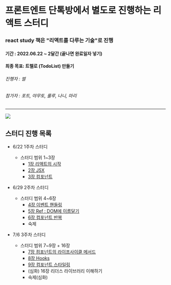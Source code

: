 # 프론트엔트 단톡방에서 별도로 진행하는 리액트 스터디
### react study 책은 "리액트를 다루는 기술"로 진행
#### 기간 : 2022.06.22 ~ 2달간 (끝나면 완료일자 넣기)
#### 최종 목표: 트렐로 (TodoList) 만들기

###### 진행자 : 썰
###### 참가자 : 포트, 야무토, 룰루, 나니, 마리 

***

<img src="https://s3.us-west-2.amazonaws.com/secure.notion-static.com/ce924df0-8e1c-4e6b-bf02-947bbbc2c49e/Untitled.png?X-Amz-Algorithm=AWS4-HMAC-SHA256&X-Amz-Content-Sha256=UNSIGNED-PAYLOAD&X-Amz-Credential=AKIAT73L2G45EIPT3X45%2F20220703%2Fus-west-2%2Fs3%2Faws4_request&X-Amz-Date=20220703T005438Z&X-Amz-Expires=86400&X-Amz-Signature=dbdb9534810a5c9d560b680be49e93ed3d55e1ea73d37aada12c2ec3842f83b9&X-Amz-SignedHeaders=host&response-content-disposition=filename%20%3D%22Untitled.png%22&x-id=GetObject"></img>

## 스터디 진행 목록

* 6/22 1주차 스터디
  * 스터디 범위 1~3장
    * [1장 리액트의 시작](https://github.com/mariHidream/react-study/blob/41094ad307ffa483dea64b08896677f1bfec298d/chapter1.md)
    * [2장 JSX](https://github.com/mariHidream/react-study/blob/6a553277c10934eda26c6acc1cbfca242b09eb7c/chapter2.md) 
    * [3장 컴포넌트](https://github.com/mariHidream/react-study/blob/41094ad307ffa483dea64b08896677f1bfec298d/chapter3.md)
  
* 6/29 2주차 스터디
  * 스터디 범위 4~6장
    * [4장 이벤트 핸들링](https://github.com/mariHidream/react-study/blob/41094ad307ffa483dea64b08896677f1bfec298d/chapter4.md)
    * [5장 Ref : DOM에 이름달기](https://github.com/mariHidream/react-study/blob/41094ad307ffa483dea64b08896677f1bfec298d/chapter5.md)
    * [6장 컴포넌트 반복](https://github.com/mariHidream/react-study/blob/41094ad307ffa483dea64b08896677f1bfec298d/chapter6.md)
    * 숙제
    
* 7/6 3주차 스터디
  * 스터디 범위 7~9장 + 16장
    * [7장 컴포넌트의 라이프사이클 메서드](https://github.com/mariHidream/react-study/blob/41094ad307ffa483dea64b08896677f1bfec298d/chapter7.md)
    * [8장 Hooks](https://github.com/mariHidream/react-study/blob/41094ad307ffa483dea64b08896677f1bfec298d/chapter8.md)
    * [9장 컴포넌트 스타일링](https://github.com/mariHidream/react-study/blob/41094ad307ffa483dea64b08896677f1bfec298d/chapter9.md)
    * (심화) 16장 리더스 라이브러리 이해하기
    * 숙제(심화)

